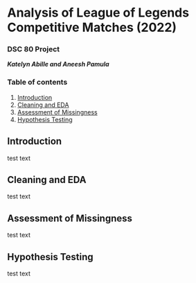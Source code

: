 # Analysis of League of Legends Competitive Matches (2022)

### DSC 80 Project
***Katelyn Abille and Aneesh Pamula***

### Table of contents
1. [Introduction](#introduction)
2. [Cleaning and EDA](#cleaning)
3. [Assessment of Missingness](#missingness)
4. [Hypothesis Testing](#hypothesis)

## Introduction <a name="introduction"></a>
test text

## Cleaning and EDA <a name="cleaning"></a>
test text

## Assessment of Missingness <a name="missingness"></a>
test text

## Hypothesis Testing <a name="hypothesis"></a>
test text
